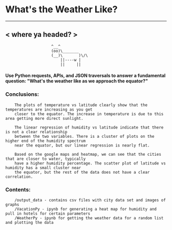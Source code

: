 # What's the Weather Like?
 __________________
< where ya headed? >
 ------------------
                        ^__^
                        (oo)\_______
                        (__)\       )\/\
                            ||----w |
                            ||     ||
							
#### Use Python requests, APIs, and JSON traversals to answer a fundamental question: "What's the weather like as we approach the equator?"


### Conclusions:

		The plots of temperature vs latitude clearly show that the temperatures are increasing as you get 
		closer to the equator. The increase in temperature is due to this area getting more direct sunlight.
		
		The linear regression of humidity vs latitude indicate that there is not a clear relationship
		between the two variables. There is a cluster of plots on the higher end of the humidity spectrum
		near the equator, but our linear regression is nearly flat.
		
		Based on the google maps and heatmap, we can see that the cities that are closer to water, typically
		have a higher humidity percentage. The scatter plot of latitude vs humidity has a small cluster near
		the equator, but the rest of the data does not have a clear correlation. 
		
							
							
### Contents:

        /output_data - contains csv files with city data set and images of graphs
        /VacationPy - ipynb for generating a heat map for humidity and pull in hotels for certain parameters
        /WeatherPy - ipynb for getting the weather data for a random list and plotting the data